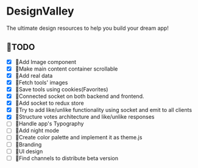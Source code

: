 # DesignValley

The ultimate design resources to help you build your dream app!

## 🚧TODO

- [x] 💄Add Image component
- [x] 🔌Make main content container scrollable
- [x] 🔌Add real data
- [x] 🔌Fetch tools' images
- [x] 🔌Save tools using cookies(Favorites)
- [x] 🔌Connected socket on both backend and frontend.
- [x] 🔌Add socket to redux store
- [x] 🔌Try to add like/unlike functionality using socket and emit to all clients
- [x] 🔌Structure votes architecture and like/unlike responses
- [ ] 💄Handle app's Typography
- [ ] 💄Add night mode
- [ ] 💄Create color palette and implement it as theme.js
- [ ] 💄Branding
- [ ] 💄UI design 
- [ ] 👔Find channels to distribute beta version
